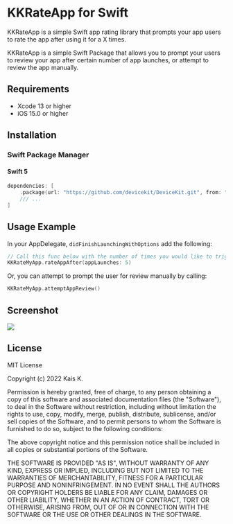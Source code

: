 # KKRateApp for Swift

KKRateApp is a simple Swift app rating library that prompts your app users to rate the app after using it for a X times.

KKRateApp is a simple Swift Package that allows you to prompt your users to review your app after certain number of app launches, or attempt to review the app manually. 

## Requirements
* Xcode 13 or higher
* iOS 15.0 or higher

## Installation
### Swift Package Manager

#### Swift 5
```swift
dependencies: [
    .package(url: "https://github.com/devicekit/DeviceKit.git", from: "4.0.0"),
    /// ...
]
```

## Usage Example
In your AppDelegate, `didFinishLaunchingWithOptions` add the following:

```swift
// Call this func below with the number of times you would like to trigger the app rating 
KKRateMyApp.rateAppAfter(appLaunches: 5)
```
Or, you can attempt to prompt the user for review manually by calling:

```swift
KKRateMyApp.attemptAppReview()
```

## Screenshot

![](https://github.com/kaiusee/RateMyApp/blob/master/KKRateMyApp.jpg)


## License
MIT License

Copyright (c) 2022 Kais K.

Permission is hereby granted, free of charge, to any person obtaining a copy
of this software and associated documentation files (the "Software"), to deal
in the Software without restriction, including without limitation the rights
to use, copy, modify, merge, publish, distribute, sublicense, and/or sell
copies of the Software, and to permit persons to whom the Software is
furnished to do so, subject to the following conditions:

The above copyright notice and this permission notice shall be included in all
copies or substantial portions of the Software.

THE SOFTWARE IS PROVIDED "AS IS", WITHOUT WARRANTY OF ANY KIND, EXPRESS OR
IMPLIED, INCLUDING BUT NOT LIMITED TO THE WARRANTIES OF MERCHANTABILITY,
FITNESS FOR A PARTICULAR PURPOSE AND NONINFRINGEMENT. IN NO EVENT SHALL THE
AUTHORS OR COPYRIGHT HOLDERS BE LIABLE FOR ANY CLAIM, DAMAGES OR OTHER
LIABILITY, WHETHER IN AN ACTION OF CONTRACT, TORT OR OTHERWISE, ARISING FROM,
OUT OF OR IN CONNECTION WITH THE SOFTWARE OR THE USE OR OTHER DEALINGS IN THE
SOFTWARE.

